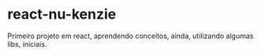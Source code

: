 # react-nu-kenzie
Primeiro projeto em react, aprendendo conceitos, ainda, utilizando algumas libs, iniciais.
